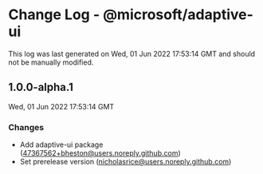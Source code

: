 # Change Log - @microsoft/adaptive-ui

This log was last generated on Wed, 01 Jun 2022 17:53:14 GMT and should not be manually modified.

<!-- Start content -->

## 1.0.0-alpha.1

Wed, 01 Jun 2022 17:53:14 GMT

### Changes

- Add adaptive-ui package (47367562+bheston@users.noreply.github.com)
- Set prerelease version (nicholasrice@users.noreply.github.com)

